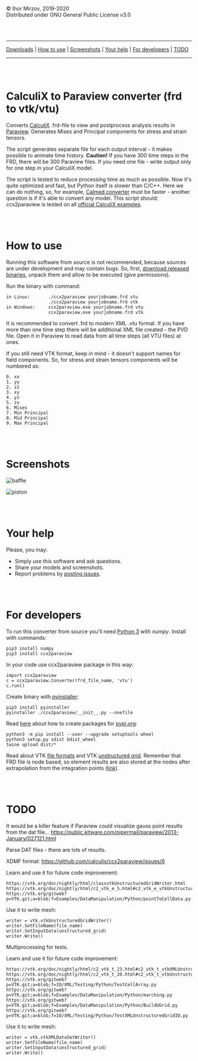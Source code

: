 © Ihor Mirzov, 2019-2020  
Distributed under GNU General Public License v3.0

<br/><br/>



---

[Downloads](https://github.com/calculix/ccx2paraview/releases) |
[How to use](#how-to-use) |
[Screenshots](#screenshots) |
[Your help](#your-help) |
[For developers](#for-developers) |
[TODO](#todo)

---

<br/><br/>



# CalculiX to Paraview converter (frd to vtk/vtu)

Converts [CalculiX](http://www.dhondt.de/) .frd-file to view and postprocess analysis results in [Paraview](https://www.paraview.org/). Generates Mises and Principal components for stress and strain tensors.

The script generates separate file for each output interval - it makes possible to animate time history. **Caution!** If you have 300 time steps in the FRD, there will be 300 Paraview files. If you need one file - write output only for one step in your CalculiX model.

The script is tested to reduce processing time as much as possible. Now it's quite optimized and fast, but Python itself is slower than C/C++. Here we can do nothing, so, for example, [Calmed converter](https://www.salome-platform.org/forum/forum_12/126338563) must be faster - another question is if it's able to convert any model. This script should: ccx2paraview is tested on all [official CalculiX examples](https://github.com/calculix/examples/tree/master/ccx).

<br/><br/>



# How to use

Running this software from source is not recommended, because sources are under development and may contain bugs. So, first, [download released binaries](https://github.com/calculix/ccx2paraview/releases), unpack them and allow to be executed (give permissions).

Run the binary with command:

    in Linux:       ./ccx2paraview yourjobname.frd vtu
                    ./ccx2paraview yourjobname.frd vtk
    in Windows:     ccx2paraview.exe yourjobname.frd vtu
                    ccx2paraview.exe yourjobname.frd vtk

It is recommended to convert .frd to modern XML .vtu format. If you have more than one time step there will be additional XML file created - the PVD file. Open it in Paraview to read data from all time steps (all VTU files) at ones.

If you still need VTK format, keep in mind - it doesn't support names for field components. So, for stress and strain tensors components will be numbered as:

    0. xx
    1. yy
    2. zz
    3. xy
    4. yz
    5. zx
    6. Mises
    7. Min Principal
    8. Mid Principal
    9. Max Principal

<br/><br/>



# Screenshots

![baffle](https://github.com/calculix/ccx2paraview/blob/master/img_baffle.png "baffle")

![piston](https://github.com/calculix/ccx2paraview/blob/master/img_piston.png "piston")

<br/><br/>



# Your help

Please, you may:

- Simply use this software and ask questions.
- Share your models and screenshots.
- Report problems by [posting issues](https://github.com/calculix/ccx2paraview/issues).

<br/><br/>



# For developers

To run this converter from source you'll need [Python 3](https://www.python.org/downloads/) with *numpy*. Install with commands:

    pip3 install numpy
    pip3 install ccx2paraview

In your code use ccx2paraview package in this way:

    import ccx2paraview
    c = ccx2paraview.Converter(frd_file_name, 'vtu')
    c.run()

Create binary with [pyinstaller](https://www.pyinstaller.org/):

    pip3 install pyinstaller
    pyinstaller ./ccx2paraview/__init__.py --onefile

Read [here](https://packaging.python.org/tutorials/packaging-projects/) about how to create packages for [pypi.org](https://pypi.org/):

    python3 -m pip install --user --upgrade setuptools wheel
    python3 setup.py sdist bdist_wheel
    twine upload dist/*

Read about VTK [file formats](https://vtk.org/wp-content/uploads/2015/04/file-formats.pdf) and VTK [unstructured grid](https://lorensen.github.io/VTKExamples/site/VTKFileFormats/#unstructuredgrid). Remember that FRD file is node based, so element results are also stored at the nodes after extrapolation from the integration points ([link](http://www.dhondt.de/ccx_2.15.pdf)).

<br/><br/>



# TODO

It would be a killer feature if Paraview could visualize gauss point results from the dat file... https://public.kitware.com/pipermail/paraview/2013-January/027121.html

Parse DAT files - there are lots of results.

XDMF format: https://github.com/calculix/ccx2paraview/issues/6

Learn and use it for future code improvement:

    https://vtk.org/doc/nightly/html/classvtkUnstructuredGridWriter.html
    https://vtk.org/doc/nightly/html/c2_vtk_e_5.html#c2_vtk_e_vtkUnstructuredGrid
    https://vtk.org/gitweb?p=VTK.git;a=blob;f=Examples/DataManipulation/Python/pointToCellData.py

Use it to write mesh:

    writer = vtk.vtkUnstructuredGridWriter()
    writer.SetFileName(file_name)
    writer.SetInputData(unstructured_grid)
    writer.Write()

Multiprocessing for tests.

Learn and use it for future code improvement:

    https://vtk.org/doc/nightly/html/c2_vtk_t_23.html#c2_vtk_t_vtkXMLUnstructuredGridWriter
    https://vtk.org/doc/nightly/html/c2_vtk_t_20.html#c2_vtk_t_vtkUnstructuredGrid
    https://vtk.org/gitweb?p=VTK.git;a=blob;f=IO/XML/Testing/Python/TestCellArray.py
    https://vtk.org/gitweb?p=VTK.git;a=blob;f=Examples/DataManipulation/Python/marching.py
    https://vtk.org/gitweb?p=VTK.git;a=blob;f=Examples/DataManipulation/Python/BuildUGrid.py
    https://vtk.org/gitweb?p=VTK.git;a=blob;f=IO/XML/Testing/Python/TestXMLUnstructuredGridIO.py

Use it to write mesh:

    writer = vtk.vtkXMLDataSetWriter()
    writer.SetFileName(file_name)
    writer.SetInputData(unstructured_grid)
    writer.Write() 